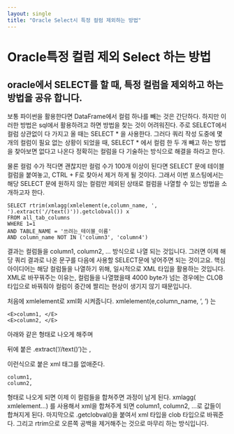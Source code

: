 ```yaml
---
layout: single
title: "Oracle Select시 특정 컬럼 제외하는 방법"
---
```


# Oracle특정 컬럼 제외 Select 하는 방법

## oracle에서 SELECT를 할 때, 특정 컬럼을 제외하고 하는 방법을 공유 합니다.

보통 파이썬을 활용한다면 DataFrame에서 컬럼 하나를 빼는 것은 간단하다.
하지만 이러한 방법은 sql에서 활용하려고 하면 방법을 찾는 것이 어려워진다.
주로 SELECT에서 컬럼 상관없이 다 가지고 올 때는 SELECT * 을 사용한다.
그러다 쿼리 작성 도중에 몇 개의 컬럼이 필요 없는 상황이 되었을 때,
SELECT * 에서 컬럼 한 두 개 빼고 하는 방법을 찾아보면 없다고 나온다
정확히는 컬럼을 다 기술하는 방식으로 해결을 하라고 한다.

물론 컬럼 수가 적다면 괜찮지만 컬럼 수가 100개 이상이 된다면
SELECT 문에 테이블 컬럼을 붙여놓고, CTRL + F로 찾아서 제거 하게 될 것이다.
그래서 이번 포스팅에서는
해당 SELECT 문에 원하지 않는 컬럼만 제외된 상태로
컬럼을 나열할 수 있는 방법을 소개하고자 한다.

```
SELECT rtrim(xmlagg(xmlelement(e,column_name, ', ').extract('//text()')).getclobval()) x
FROM all_tab_columns
WHERE 1=1 
AND TABLE_NAME = '쓰려는_테이블_이름'
AND column_name NOT IN ('column3', 'column4')
```

결과는 컬럼들을 column1, column2, … 방식으로 나열 되는 것입니다.
그러면 이제 해당 쿼리 결과로 나온 문구를 다음에 사용할 SELECT문에 넣어주면 되는 것이고요.
핵심 아이디어는 해당 컬럼들을 나열하기 위해, 일시적으로 XML 타입을 활용하는 것입니다.
XML로 바꾸꿔주는 이유는, 컬럼들을 나열했을때 4000 byte가 넘는 경우에는
CLOB 타입으로 바꿔줘야 컬럼이 중간에 짤리는 현상이 생기지 않기 때문입니다.

처음에 xmlelement로 xml화 시켜줍니다.
xmlelement(e,column_name, ‘, ‘) 는

```
<E>column1, </E>
<E>column2, </E>
```

아래와 같은 형태로 나오게 해주며

뒤에 붙은 .extract(‘//text()’)는 ,

이런식으로 붙은 xml 태그를 없애준다.

```
column1, 
column2, 
```

형태로 나오게 되면 이제 이 컬럼들을 합쳐주면 과정이 남게 된다.
xmlagg( xmlelement…) 를 사용해서 xml을 합쳐주게 되면
column1, column2, …로 값들이 합쳐지게 된다.
마지막으로 .getclobval()을 붙여서 xml 타입을 clob 타입으로 바꿔준다.
그리고 rtrim으로 오른쪽 공백을 제거해주는 것으로 마무리 하는 방식입니다.
